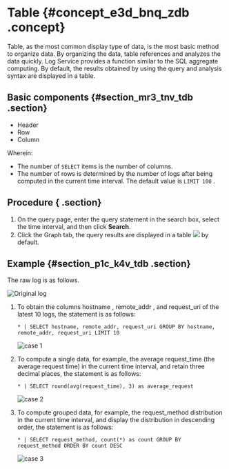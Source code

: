 # Table {#concept_e3d_bnq_zdb .concept}

Table, as the most common display type of data, is the most basic method to organize data. By organizing the data, table references and analyzes the data quickly. Log Service provides a function similar to the SQL aggregate computing. By default, the results obtained by using the query and analysis syntax are displayed in a table.

## Basic components {#section_mr3_tnv_tdb .section}

-   Header
-   Row
-   Column

Wherein:

-   The number of `SELECT` items is the number of columns.
-   The number of rows is determined by the number of logs after being computed in the current time interval. The default value is `LIMIT 100` .

## Procedure { .section}

1.  On the query page, enter the query statement in the search box, select the time interval, and then click **Search**.
2.  Click the Graph tab, the query results are displayed in a table ![](https://cdn.yuque.com/lark/2018/png/60648/1523154665568-24efeb11-b7d4-4d71-9fd5-2a26139a3180.png) by default.

## Example {#section_p1c_k4v_tdb .section}

The raw log is as follows. 

![](images/5701_en-US.png "Original log")

1.  To obtain the columns hostname , remote\_addr , and request\_uri of the latest 10 logs, the statement is as follows:

    ```
    * | SELECT hostname, remote_addr, request_uri GROUP BY hostname, remote_addr, request_uri LIMIT 10
    ```

    ![](images/5702_en-US.png "case 1")

2.  To compute a single data, for example, the average request\_time \(the average request time\) in the current time interval, and retain three decimal places, the statement is as follows:

    ```
    * | SELECT round(avg(request_time), 3) as average_request
    ```

    ![](images/5703_en-US.png "case 2")

3.  To compute grouped data, for example, the request\_method distribution in the current time interval, and display the distribution in descending order, the statement is as follows:

    ```
    * | SELECT request_method, count(*) as count GROUP BY request_method ORDER BY count DESC
    ```

    ![](images/5704_en-US.png "case 3")



